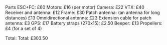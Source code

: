 Parts
ESC+FC: £60
Motors: £16 (per motor)
Camera: £22
VTX: £40
Receiver and antenna: £12
Frame: £30
Patch antenna: (an antenna for long distances) £13
Omnidirectional antenna: £23
Extension cable for patch antenna: £3
GPS: £17
Battery straps (270x15): £2.50
Beeper: £13
Propellers: £4 (for a set of 4)

Total: Total: £303.50

